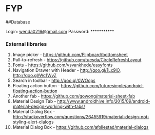 # FYP


##Database

Login: wenda0216@gmail.com
Password: ***********

### External libraries 
1. Image picker - https://github.com/Flipboard/bottomsheet
2. Pull-to-refresh - https://github.com/tuesda/CircleRefreshLayout
3. Fonts - https://github.com/vsvankhede/easyfonts
4. Navigation Drawer with Header - http://goo.gl/1Lx9lO, http://goo.gl/Wc1WvZ
5. Search in toolbar - http://goo.gl/0WOcps
6. Floating action button - https://github.com/futuresimple/android-floating-action-button
7. Another fab - https://github.com/gowong/material-sheet-fab
8. Material Design Tab - http://www.androidhive.info/2015/09/android-material-design-working-with-tabs/
9. Material Dialog Box - http://stackoverflow.com/questions/26455919/material-design-not-styling-alert-dialogs
10. Material Dialog Box - https://github.com/afollestad/material-dialogs
